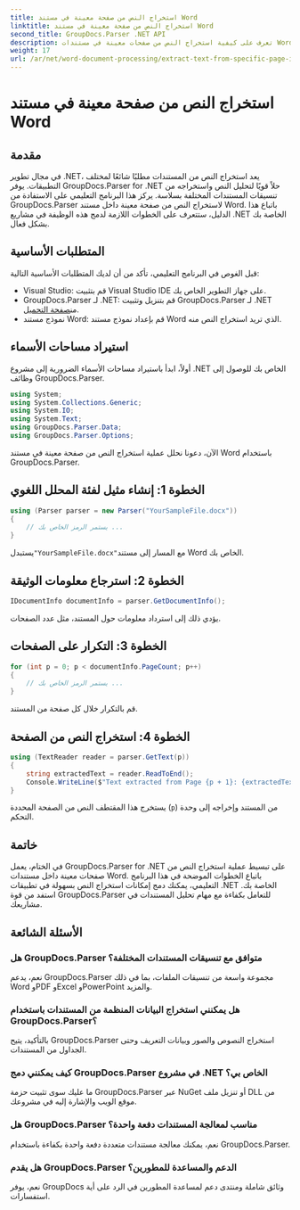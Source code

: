 ```yaml
---
title: استخراج النص من صفحة معينة في مستند Word
linktitle: استخراج النص من صفحة معينة في مستند Word
second_title: GroupDocs.Parser .NET API
description: تعرف على كيفية استخراج النص من صفحات معينة في مستندات Word باستخدام GroupDocs.Parser لـ .NET. دمج قدرات استخراج النص في .NET الخاص بك.
weight: 17
url: /ar/net/word-document-processing/extract-text-from-specific-page-in-word-document/
---
```


# استخراج النص من صفحة معينة في مستند Word

## مقدمة
في مجال تطوير .NET، يعد استخراج النص من المستندات مطلبًا شائعًا لمختلف التطبيقات. يوفر GroupDocs.Parser for .NET حلاً قويًا لتحليل النص واستخراجه من تنسيقات المستندات المختلفة بسلاسة. يركز هذا البرنامج التعليمي على الاستفادة من GroupDocs.Parser لاستخراج النص من صفحة معينة داخل مستند Word. باتباع هذا الدليل، ستتعرف على الخطوات اللازمة لدمج هذه الوظيفة في مشاريع .NET الخاصة بك بشكل فعال.
## المتطلبات الأساسية
قبل الغوص في البرنامج التعليمي، تأكد من أن لديك المتطلبات الأساسية التالية:
- Visual Studio: قم بتثبيت Visual Studio IDE على جهاز التطوير الخاص بك.
-  GroupDocs.Parser لـ .NET: قم بتنزيل وتثبيت GroupDocs.Parser لـ .NET من[صفحة التحميل](https://releases.groupdocs.com/parser/net/).
- نموذج مستند Word: قم بإعداد نموذج مستند Word الذي تريد استخراج النص منه.

## استيراد مساحات الأسماء
أولاً، ابدأ باستيراد مساحات الأسماء الضرورية إلى مشروع .NET الخاص بك للوصول إلى وظائف GroupDocs.Parser.
```csharp
using System;
using System.Collections.Generic;
using System.IO;
using System.Text;
using GroupDocs.Parser.Data;
using GroupDocs.Parser.Options;
```

الآن، دعونا نحلل عملية استخراج النص من صفحة معينة في مستند Word باستخدام GroupDocs.Parser.
## الخطوة 1: إنشاء مثيل لفئة المحلل اللغوي
```csharp
using (Parser parser = new Parser("YourSampleFile.docx"))
{
    // يستمر الرمز الخاص بك ...
}
```
 يستبدل`"YourSampleFile.docx"`مع المسار إلى مستند Word الخاص بك.
## الخطوة 2: استرجاع معلومات الوثيقة
```csharp
IDocumentInfo documentInfo = parser.GetDocumentInfo();
```
يؤدي ذلك إلى استرداد معلومات حول المستند، مثل عدد الصفحات.
## الخطوة 3: التكرار على الصفحات
```csharp
for (int p = 0; p < documentInfo.PageCount; p++)
{
    // يستمر الرمز الخاص بك ...
}
```
قم بالتكرار خلال كل صفحة من المستند.
## الخطوة 4: استخراج النص من الصفحة
```csharp
using (TextReader reader = parser.GetText(p))
{
    string extractedText = reader.ReadToEnd();
    Console.WriteLine($"Text extracted from Page {p + 1}: {extractedText}");
}
```
يستخرج هذا المقتطف النص من الصفحة المحددة (`p`) من المستند وإخراجه إلى وحدة التحكم.

## خاتمة
في الختام، يعمل GroupDocs.Parser for .NET على تبسيط عملية استخراج النص من صفحات معينة داخل مستندات Word. باتباع الخطوات الموضحة في هذا البرنامج التعليمي، يمكنك دمج إمكانات استخراج النص بسهولة في تطبيقات .NET الخاصة بك. استفد من قوة GroupDocs.Parser للتعامل بكفاءة مع مهام تحليل المستندات في مشاريعك.

## الأسئلة الشائعة
### هل GroupDocs.Parser متوافق مع تنسيقات المستندات المختلفة؟
نعم، يدعم GroupDocs.Parser مجموعة واسعة من تنسيقات الملفات، بما في ذلك Word وPDF وExcel وPowerPoint والمزيد.
### هل يمكنني استخراج البيانات المنظمة من المستندات باستخدام GroupDocs.Parser؟
بالتأكيد، يتيح GroupDocs.Parser استخراج النصوص والصور وبيانات التعريف وحتى الجداول من المستندات.
### كيف يمكنني دمج GroupDocs.Parser في مشروع .NET الخاص بي؟
ما عليك سوى تثبيت حزمة GroupDocs.Parser عبر NuGet أو تنزيل ملف DLL من موقع الويب والإشارة إليه في مشروعك.
### هل GroupDocs.Parser مناسب لمعالجة المستندات دفعة واحدة؟
نعم، يمكنك معالجة مستندات متعددة دفعة واحدة بكفاءة باستخدام GroupDocs.Parser.
### هل يقدم GroupDocs.Parser الدعم والمساعدة للمطورين؟
نعم، يوفر GroupDocs وثائق شاملة ومنتدى دعم لمساعدة المطورين في الرد على أية استفسارات.